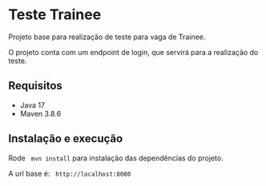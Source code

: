 
# Teste Trainee

Projeto base para realização de teste para vaga de Trainee.

O projeto conta com um endpoint de login, que servirá para a realização do teste.

## Requisitos

- Java 17
- Maven 3.8.6

## Instalação e execução

Rode ```
mvn install``` 
para instalação das dependências do projeto.

A url base é: ``` http://localhost:8080```